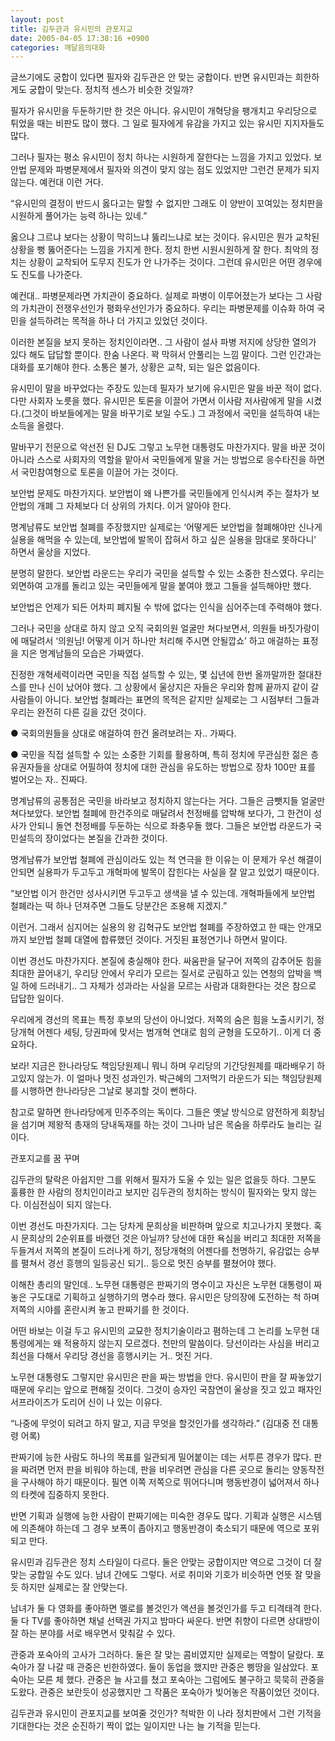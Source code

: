 ```yaml
---
layout: post
title: 김두관과 유시민의 관포지교
date: 2005-04-05 17:38:16 +0900
categories: 깨달음의대화
---
```

글쓰기에도 궁합이 있다면 필자와 김두관은 안 맞는 궁합이다. 반면 유시민과는 희한하게도 궁합이 맞는다. 정치적 센스가 비슷한 것일까?
  

  
필자가 유시민을 두둔하기만 한 것은 아니다. 유시민이 개혁당을 팽개치고 우리당으로 튀었을 때는 비판도 많이 했다. 그 일로 필자에게 유감을 가지고 있는 유시민 지지자들도 많다.
  

  
그러나 필자는 평소 유시민이 정치 하나는 시원하게 잘한다는 느낌을 가지고 있었다. 보안법 문제와 파병문제에서 필자와 의견이 맞지 않는 점도 있었지만 그런건 문제가 되지 않는다. 예컨대 이런 거다.
  

  
“유시민의 결정이 반드시 옳다고는 말할 수 없지만 그래도 이 양반이 꼬여있는 정치판을 시원하게 풀어가는 능력 하나는 있네.”
  

  
옳으냐 그르냐 보다는 상황이 막히느냐 뚫리느냐로 보는 것이다. 유시민은 뭔가 교착된 상황을 뻥 뚫어준다는 느낌을 가지게 한다. 정치 한번 시원시원하게 잘 한다. 최악의 정치는 상황이 교착되어 도무지 진도가 안 나가주는 것이다. 그런데 유시민은 어떤 경우에도 진도를 나가준다.
  

  
예컨대.. 파병문제라면 가치관이 중요하다. 실제로 파병이 이루어졌는가 보다는 그 사람의 가치관이 전쟁우선인가 평화우선인가가 중요하다. 우리는 파병문제를 이슈화 하여 국민을 설득하려는 목적을 하나 더 가지고 있었던 것이다.
  

  
이러한 본질을 보지 못하는 정치인이라면.. 그 사람이 설사 파병 저지에 상당한 열의가 있다 해도 답답할 뿐이다. 한숨 나온다. 꽉 막혀서 안풀리는 느낌 말이다. 그런 인간과는 대화를 포기해야 한다. 소통은 불가, 상황은 교착, 되는 일은 없음이다.
  

  
유시민이 말을 바꾸었다는 주장도 있는데 필자가 보기에 유시민은 말을 바꾼 적이 없다. 다만 사회자 노릇을 했다. 유시민은 토론을 이끌어 가면서 이사람 저사람에게 말을 시켰다.(그것이 바보들에게는 말을 바꾸기로 보일 수도.) 그 과정에서 국민을 설득하여 내는 소득을 올렸다.
  

  
말바꾸기 전문으로 악선전 된 DJ도 그렇고 노무현 대통령도 마찬가지다. 말을 바꾼 것이 아니라 스스로 사회자의 역할을 맡아서 국민들에게 말을 거는 방법으로 응수타진을 하면서 국민참여형으로 토론을 이끌어 가는 것이다.
  

  
보안법 문제도 마찬가지다. 보안법이 왜 나쁜가를 국민들에게 인식시켜 주는 절차가 보안법의 개폐 그 자체보다 더 상위의 가치다. 이거 알아야 한다.
  

  
명계남류도 보안법 철폐를 주장했지만 실제로는 ‘어떻게든 보안법을 철폐해야만 신나게 실용을 해먹을 수 있는데, 보안법에 발목이 잡혀서 하고 싶은 실용을 맘대로 못하다니’ 하면서 울상을 지었다.
  

  
분명히 말한다. 보안법 라운드는 우리가 국민을 설득할 수 있는 소중한 찬스였다. 우리는 외면하여 고개를 돌리고 있는 국민들에게 말을 붙여야 했고 그들을 설득해야만 했다.
  

  
보안법은 언제가 되든 어차피 폐지될 수 밖에 없다는 인식을 심어주는데 주력해야 했다.
  
그러나 국민을 상대로 하지 않고 오직 국회의원 얼굴만 쳐다보면서, 의원들 바짓가랑이에 매달려서 ‘의원님! 어떻게 이거 하나만 처리해 주시면 안될깝쇼’ 하고 애걸하는 표정을 지은 명계남들의 모습은 가짜였다.
  

  
진정한 개혁세력이라면 국민을 직접 설득할 수 있는, 몇 십년에 한번 올까말까한 절대찬스를 만나 신이 났어야 했다. 그 상황에서 울상지은 자들은 우리와 함께 끝까지 같이 갈 사람들이 아니다. 보안법 철폐라는 표면의 목적은 같지만 실제로는 그 시점부터 그들과 우리는 완전히 다른 길을 갔던 것이다.
  

  
● 국회의원들을 상대로 애걸하여 한건 올려보려는 자.. 가짜다.
  
● 국민을 직접 설득할 수 있는 소중한 기회를 활용하며, 특히 정치에 무관심한 젊은 층 유권자들을 상대로 어필하여 정치에 대한 관심을 유도하는 방법으로 장차 100만 표를 벌어오는 자.. 진짜다.
  

  
명계남류의 공통점은 국민을 바라보고 정치하지 않는다는 거다. 그들은 금뺏지들 얼굴만 쳐다보았다. 보안법 철폐에 한건주의로 매달려서 천정배를 압박해 보다가, 그 한건이 성사가 안되니 돌연 천정배를 두둔하는 식으로 좌충우돌 했다. 그들은 보안법 라운드가 국민설득의 장이었다는 본질을 간과한 것이다.
  

  
명계남류가 보안법 철폐에 관심이라도 있는 척 연극을 한 이유는 이 문제가 우선 해결이 안되면 실용파가 두고두고 개혁파에 발목이 잡힌다는 사실을 잘 알고 있었기 때문이다.
  
“보안법 이거 한건만 성사시키면 두고두고 생색을 낼 수 있는데. 개혁파들에게 보안법 철폐라는 떡 하나 던져주면 그들도 당분간은 조용해 지겠지.”
  

  
이런거. 그래서 심지어는 실용의 왕 김혁규도 보안법 철폐를 주장하였고 한 때는 안개모까지 보안법 철폐 대열에 합류했던 것이다. 거짓된 표정연기나 하면서 말이다.
  

  
이번 경선도 마찬가지다. 본질에 충실해야 한다. 싸움판을 달구어 저쪽의 감추어둔 힘을 최대한 끌어내기, 우리당 안에서 우리가 모르는 질서로 군림하고 있는 연청의 압박을 백일 하에 드러내기.. 그 자체가 성과라는 사실을 모르는 사람과 대화한다는 것은 참으로 답답한 일이다.
  

  
우리에게 경선의 목표는 특정 후보의 당선이 아니었다. 저쪽의 숨은 힘을 노출시키기, 정당개혁 어젠다 세팅, 당권파에 맞서는 범개혁 연대로 힘의 균형을 도모하기.. 이게 더 중요하다.
  

  
보라! 지금은 한나라당도 책임당원제니 뭐니 하며 우리당의 기간당원제를 때라배우기 하고있지 않는가. 이 얼마나 멋진 성과인가. 박근혜의 그저먹기 라운드가 되는 책임당원제를 시행하면 한나라당은 그날로 붕괴할 것이 뻔하다.
  

  
참고로 말하면 한나라당에게 민주주의는 독이다. 그들은 옛날 방식으로 얌전하게 회창님을 섬기며 제왕적 총재의 당내독재를 하는 것이 그나마 남은 목숨을 하루라도 늘리는 길이다.
  

  
관포지교를 꿈 꾸며
  
김두관의 탈락은 아쉽지만 그를 위해서 필자가 도울 수 있는 일은 없을듯 하다. 그분도 훌륭한 한 사람의 정치인이라고 보지만 김두관의 정치하는 방식이 필자와는 맞지 않는다. 이심전심이 되지 않는다.
  

  
이번 경선도 마찬가지다. 그는 당차게 문희상을 비판하며 앞으로 치고나가지 못했다. 혹시 문희상의 2순위표를 바랬던 것은 아닐까? 당선에 대한 욕심을 버리고 최대한 저쪽을 두들겨서 저쪽의 본질이 드러나게 하기, 정당개혁의 어젠다를 천명하기, 유감없는 승부를 펼쳐서 경선 흥행의 일등공신 되기.. 등으로 멋진 승부를 펼쳤어야 했다.
  

  
이해찬 총리의 말인데.. 노무현 대통령은 판짜기의 명수이고 자신은 노무현 대통령이 짜놓은 구도대로 기획하고 실행하기의 명수라 했다. 유시민은 당의장에 도전하는 척 하며 저쪽의 시야를 혼란시켜 놓고 판짜기를 한 것이다.
  

  
어떤 바보는 이걸 두고 유시민의 교묘한 정치기술이라고 폄하는데 그 논리를 노무현 대통령에게는 왜 적용하지 않는지 모르겠다. 천만의 말씀이다. 당선이라는 사심을 버리고 최선을 다해서 우리당 경선을 흥행시키는 거.. 멋진 거다.
  

  
노무현 대통령도 그렇지만 유시민은 판을 짜는 방법을 안다. 유시민이 판을 잘 짜놓았기 때문에 우리는 앞으로 편해질 것이다. 그것이 승자인 국참연이 울상을 짓고 있고 패자인 서프라이즈가 도리어 신이 나 있는 이유다.
  

  
“나중에 무엇이 되려고 하지 말고, 지금 무엇을 할것인가를 생각하라.” (김대중 전 대통령 어록)
  

  
판짜기에 능한 사람도 하나의 목표를 일관되게 밀어붙이는 데는 서투른 경우가 많다. 판을 짜려면 먼저 판을 비워야 하는데, 판을 비우려면 관심을 다른 곳으로 돌리는 양동작전을 구사해야 하기 때문이다. 필연 이쪽 저쪽으로 뛰어다니며 행동반경이 넓어져서 하나의 타켓에 집중하지 못한다.
  

  
반면 기획과 실행에 능한 사람이 판짜기에는 미숙한 경우도 많다. 기획과 실행은 시스템에 의존해야 하는데 그 경우 보폭이 좁아지고 행동반경이 축소되기 때문에 역으로 포위되고 만다.
  

  
유시민과 김두관은 정치 스타일이 다르다. 둘은 안맞는 궁합이지만 역으로 그것이 더 잘 맞는 궁합일 수도 있다. 남녀 간에도 그렇다. 서로 취미와 기호가 비슷하면 언뜻 잘 맞을듯 하지만 실제로는 잘 안맞는다.
  

  
남녀가 둘 다 영화를 좋아하면 멜로를 볼것인가 액션을 볼것인가를 두고 티격태격 한다. 둘 다 TV를 좋아하면 채널 선택권 가지고 밤마다 싸운다. 반면 취향이 다르면 상대방이 잘 하는 분야를 서로 배우면서 맞춰갈 수 있다.
  

  
관중과 포숙아의 고사가 그러하다. 둘은 잘 맞는 콤비였지만 실제로는 역할이 달랐다. 포숙아가 잘 나갈 때 관중은 빈한하였다. 둘이 동업을 했지만 관중은 삥땅을 일삼았다. 포숙아는 모른 체 했다. 관중은 늘 사고를 쳤고 포숙아는 그럼에도 불구하고 묵묵히 관중을 도왔다. 관중은 보란듯이 성공했지만 그 작품은 포숙아가 빚어놓은 작품이었던 것이다.
  

  
김두관과 유시민이 관포지교를 보여줄 것인가? 척박한 이 나라 정치판에서 그런 기적을 기대한다는 것은 순진하기 짝이 없는 일이지만 나는 늘 기적을 믿는다.